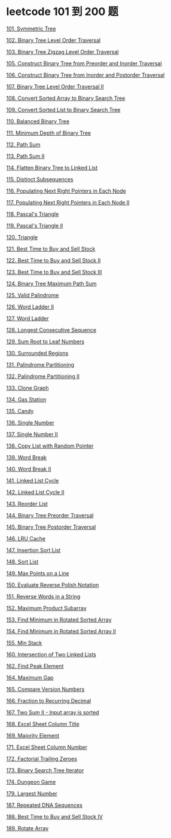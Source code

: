 # leetcode 101 到 200 题

<a href="leetcode-101-Symmetric-Tree.html">101. Symmetric Tree</a>

<a href="leetcode-102-Binary-Tree-Level-Order-Traversal.html">102. Binary Tree Level Order Traversal</a>

<a href="leetcode-103-Binary-Tree-Zigzag-Level-Order-Traversal.html">103. Binary Tree Zigzag Level Order Traversal</a>

<a href="leetcode-105-Construct-Binary-Tree-from-Preorder-and-Inorder-Traversal.html">105. Construct Binary Tree from Preorder and Inorder Traversal</a>

<a href="leetcode-106-Construct-Binary-Tree-from-Inorder-and-Postorder-Traversal.html">106. Construct Binary Tree from Inorder and Postorder Traversal</a>

<a href="leetcode-107-Binary-Tree-Level-Order-TraversalII.html">107. Binary Tree Level Order Traversal II</a>

<a href="leetcode-108-Convert-Sorted-Array-to-Binary-Search-Tree.html">108. Convert Sorted Array to Binary Search Tree</a>

<a href="leetcode-109-Convert-Sorted-List-to-Binary-Search-Tree.html">109. Convert Sorted List to Binary Search Tree</a>

<a href="leetcode-110-Balanced-Binary-Tree.html">110. Balanced Binary Tree</a>

<a href="leetcode-111-Minimum-Depth-of-Binary-Tree.html">111. Minimum Depth of Binary Tree</a>

<a href="leetcode-112-Path-Sum.html">112. Path Sum</a>

<a href="leetcode-113-Path-SumII.html">113. Path Sum II</a>

<a href="leetcode-114-Flatten-Binary-Tree-to-Linked-List.html">114. Flatten Binary Tree to Linked List</a>

<a href="leetcode-115-Distinct-Subsequences.html">115. Distinct Subsequences</a>

<a href="leetcode-116-Populating-Next-Right-Pointers-in-Each-Node.html">116. Populating Next Right Pointers in Each Node</a>

<a href="leetcode-117-Populating-Next-Right-Pointers-in-Each-NodeII.html">117. Populating Next Right Pointers in Each Node II</a>

<a href="leetcode-118-Pascal's-Triangle.html">118. Pascal's Triangle</a>

<a href="leetcode-119-Pascal's-TriangleII.html">119. Pascal's Triangle II</a>

<a href="leetcode-120-Triangle.html">120. Triangle</a>

<a href="leetcode-121-Best-Time-to-Buy-and-Sell-Stock.html">121. Best Time to Buy and Sell Stock</a>

<a href="leetcode-122-Best-Time-to-Buy-and-Sell-StockII.html">122. Best Time to Buy and Sell Stock II</a>

<a href="leetcode-123-Best-Time-to-Buy-and-Sell-StockIII.html">123. Best Time to Buy and Sell Stock III</a>

<a href="leetcode-124-Binary-Tree-Maximum-Path-Sum.html">124. Binary Tree Maximum Path Sum</a>

<a href="leetcode-125-Valid-Palindrome.html">125. Valid Palindrome</a>

<a href="leetCode-126-Word-LadderII.html">126. Word Ladder II</a>

<a href="leetCode-127-Word-Ladder.html">127. Word Ladder</a>

<a href="leetcode-128-Longest-Consecutive-Sequence.html">128. Longest Consecutive Sequence</a>

<a href="leetcode-129-Sum-Root-to-Leaf-Numbers.html">129. Sum Root to Leaf Numbers</a>

<a href="leetcode-130-Surrounded-Regions.html">130. Surrounded Regions</a>

<a href="leetcode-131-Palindrome-Partitioning.html">131. Palindrome Partitioning</a>

<a href="leetcode-132-Palindrome-PartitioningII.html">132. Palindrome Partitioning II</a>

<a href="leetcode-133-Clone-Graph.html">133. Clone Graph</a>

<a href="leetcode-134-Gas-Station.html">134. Gas Station</a>

<a href="leetcode-135-Candy.html">135. Candy</a>

<a href="leetcode-136-Single-Number.html">136. Single Number</a>

<a href="leetcode-137-Single-NumberII.html">137. Single Number II</a>

<a href="leetcode-138-Copy-List-with-Random-Pointer.html">138. Copy List with Random Pointer</a>

<a href="leetcode-139-Word-Break.html">139. Word Break</a>

<a href="leetcode-140-Word-BreakII.html">140. Word Break II</a>

<a href="leetcode-141-Linked-List-Cycle.html">141. Linked List Cycle</a>

<a href="leetcode-142-Linked-List-CycleII.html">142. Linked List Cycle II</a>

<a href="leetcode-143-Reorder-List.html">143. Reorder List</a>

<a href="leetcode-144-Binary-Tree-Preorder-Traversal.html">144. Binary Tree Preorder Traversal</a>

<a href="leetcode-145-Binary-Tree-Postorder-Traversal.html">145. Binary Tree Postorder Traversal</a>

<a href="leetcode-146-LRU-Cache.html">146. LRU Cache</a>

<a href="leetcode-147-Insertion-Sort-List.html">147. Insertion Sort List</a>

<a href="leetcode-148-Sort-List.html">148. Sort List</a>

<a href="leetcode-149-Max-Points-on-a-Line.html">149. Max Points on a Line</a>

<a href="leetcode-150-Evaluate-Reverse-Polish-Notation.html">150. Evaluate Reverse Polish Notation</a>

<a href="leetcode-151-Reverse-Words-in-a-String.html">151. Reverse Words in a String</a>

<a href="leetcode-152-Maximum-Product-Subarray.html">152. Maximum Product Subarray</a>

<a href="leetcode-153-Find-Minimum-in-Rotated-Sorted-Array.html">153. Find Minimum in Rotated Sorted Array</a>

<a href="leetcode-154-Find-Minimum-in-Rotated-Sorted-ArrayII.html">154. Find Minimum in Rotated Sorted Array II</a>

<a href="leetcode-155-Min-Stack.html">155. Min Stack</a>

<a href="leetcode-160-Intersection-of-Two-Linked-Lists.html">160. Intersection of Two Linked Lists</a>

<a href="leetcode-162-Find-Peak-Element.html">162. Find Peak Element</a>

<a href="leetcode-164-Maximum-Gap.html">164. Maximum Gap</a>

<a href="leetcode-165-Compare-Version-Numbers.html">165. Compare Version Numbers</a>

<a href="leetcode-166-Fraction-to-Recurring-Decimal.html">166. Fraction to Recurring Decimal</a>

<a href="leetcode-167-Two-SumII-Input-array-is-sorted.html">167. Two Sum II - Input array is sorted</a>

<a href="leetcode-168-Excel-Sheet-Column-Title.html">168. Excel Sheet Column Title</a>

<a href="leetcode-169-Majority-Element.html">169. Majority Element</a>

<a href="leetcode-171-Excel-Sheet-Column-Number.html">171. Excel Sheet Column Number</a>

<a href="leetcode-172-Factorial-Trailing-Zeroes.html">172. Factorial Trailing Zeroes</a>

<a href="leetcode-173-Binary-Search-Tree-Iterator.html">173. Binary Search Tree Iterator</a>

<a href="leetcode-174-Dungeon-Game.html">174. Dungeon Game</a>

<a href="leetcode-179-Largest-Number.html">179. Largest Number</a>

<a href="leetcode-187-Repeated-DNA-Sequences.html">187. Repeated DNA Sequences</a>

<a href="leetcode-188-Best-Time-to-Buy-and-Sell-StockIV.html">188. Best Time to Buy and Sell Stock IV</a>

<a href="leetcode-189-Rotate-Array.html">189. Rotate Array</a>